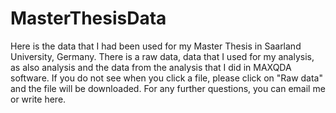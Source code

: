 # MasterThesisData
Here is the data that I had been used for my Master Thesis in Saarland University, Germany. There is a raw data, data that I used for my analysis, as also analysis and the data from the analysis that I did in MAXQDA software. 
If you do not see when you click a file, please click on "Raw data" and the file will be downloaded.
For any further questions, you can email me or write here. 
